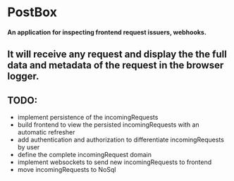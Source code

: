 # PostBox

#### An application for inspecting frontend request issuers, webhooks.

## It will receive any request and display the the full data and metadata of the request in the browser logger.

## TODO:

- implement persistence of the incomingRequests
- build frontend to view the persisted incomingRequests with an automatic refresher
- add authentication and authorization to differentiate incomingRequests by user
- define the complete incomingRequest domain
- implement websockets to send new incomingRequests to frontend
- move incomingRequests to NoSql